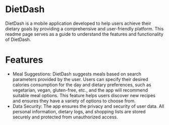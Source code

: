 # DietDash

DietDash is a mobile application developed to help users achieve their dietary goals by providing a comprehensive and user-friendly platform. This readme page serves as a guide to understand the features and functionality of DietDash.

# Features
- Meal Suggestions: DietDash suggests meals based on search parameters provided by the user. Users can specify their desired calories consumption for the day and dietary preferences, such as vegetarian, vegan, gluten-free, etc., and the app will recommend suitable meal options. This feature helps users discover new recipes and ensures they have a variety of options to choose from. 
- Data Security: The app ensures the privacy and security of user data. All personal information, dietary logs, and shopping lists are stored securely and protected from unauthorized access.
